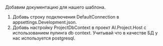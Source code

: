 ﻿Добавим документацию для нашего шаблона.
1. Добавь строку подключения DefaultConnection в appsettings.Development.json.
2. Добавь настройку ProjectDbContext в проект AI.Project.Host с использованием пулинга db context. Учитывай что в качестве БД у нас используется postgresql.

